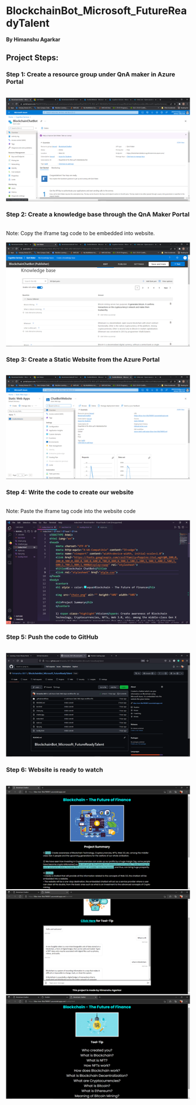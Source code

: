 # BlockchainBot_Microsoft_FutureReadyTalent
 **By Himanshu Agarkar**

## Project Steps:
### Step 1: Create a resource group under QnA maker in Azure Portal
\
![](screenshots/Screenshot%20(825).png)

### Step 2: Create a knowledge base through the QnA Maker Portal
\
Note: Copy the iframe tag code to be embedded into website.
\
\
![](screenshots/Screenshot%20(826).png)

### Step 3: Create a Static Website from the Azure Portal
\
![](screenshots/Screenshot%20(827).png)

### Step 4: Write the code to create our website
\
Note: Paste the iframe tag code into the website code
\
\
![](screenshots/Screenshot%20(822).png)

### Step 5: Push the code to GitHub
\
![](screenshots/Screenshot%20(823).png)

### Step 6: Website is ready to watch
\
![](screenshots/Screenshot%20(828).png)
\
![](screenshots/Screenshot%20(829).png)
\
![](screenshots/Screenshot%20(830).png)
